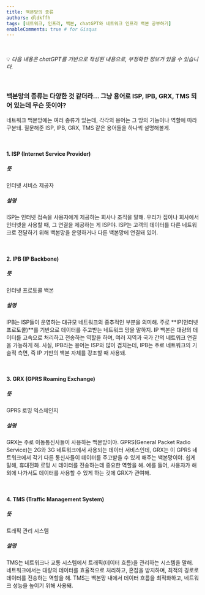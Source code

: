 ```yaml
---
title: 백본망의 종류
authors: dldkffh
tags: [네트워크, 인프라, 백본, chatGPT와 네트워크 인프라 백본 공부하기]
enableComments: true # for Gisqus
---
```


<br/>

💡 _다음 내용은 chatGPT를 기반으로 작성된 내용으로, 부정확한 정보가 있을 수 있습니다._

<br/>

### 백본망의 종류는 다양한 것 같더라... 그냥 용어로 ISP, IPB, GRX, TMS 되어 있는데 무슨 뜻이야?

네트워크 백본망에는 여러 종류가 있는데, 각각의 용어는 그 망의 기능이나 역할에 따라 구분돼. 질문해준 ISP, IPB, GRX, TMS 같은 용어들을 하나씩 설명해볼게.

<!--truncate-->

<br/>

#### 1. ISP (Internet Service Provider)

##### 뜻

인터넷 서비스 제공자

##### 설명

ISP는 인터넷 접속을 사용자에게 제공하는 회사나 조직을 말해. 우리가 집이나 회사에서 인터넷을 사용할 때, 그 연결을 제공하는 게 ISP야. ISP는 고객의 데이터를 다른 네트워크로 전달하기 위해 백본망을 운영하거나 다른 백본망에 연결돼 있어.

<br/>

#### 2. IPB (IP Backbone)

##### 뜻

인터넷 프로토콜 백본

##### 설명

IPB는 ISP들이 운영하는 대규모 네트워크의 중추적인 부분을 의미해. 주로 **IP(인터넷 프로토콜)**를 기반으로 데이터를 주고받는 네트워크 망을 말하지. IP 백본은 대량의 데이터를 고속으로 처리하고 전송하는 역할을 하며, 여러 지역과 국가 간의 네트워크 연결을 가능하게 해. 사실, IPB라는 용어는 ISP와 많이 겹치는데, IPB는 주로 네트워크의 기술적 측면, 즉 IP 기반의 백본 자체를 강조할 때 사용돼.

<br/>

#### 3. GRX (GPRS Roaming Exchange)

##### 뜻

GPRS 로밍 익스체인지

##### 설명

GRX는 주로 이동통신사들이 사용하는 백본망이야. GPRS(General Packet Radio Service)는 2G와 3G 네트워크에서 사용되는 데이터 서비스인데, GRX는 이 GPRS 네트워크에서 각기 다른 통신사들이 데이터를 주고받을 수 있게 해주는 백본망이야. 쉽게 말해, 휴대전화 로밍 시 데이터를 전송하는데 중요한 역할을 해. 예를 들어, 사용자가 해외에 나가서도 데이터를 사용할 수 있게 하는 것에 GRX가 관여해.

<br/>

#### 4. TMS (Traffic Management System)

##### 뜻

트래픽 관리 시스템

##### 설명

TMS는 네트워크나 교통 시스템에서 트래픽(데이터 흐름)을 관리하는 시스템을 말해. 네트워크에서는 대량의 데이터를 효율적으로 처리하고, 혼잡을 방지하며, 최적의 경로로 데이터를 전송하는 역할을 해. TMS는 백본망 내에서 데이터 흐름을 최적화하고, 네트워크 성능을 높이기 위해 사용돼.

<br/>
